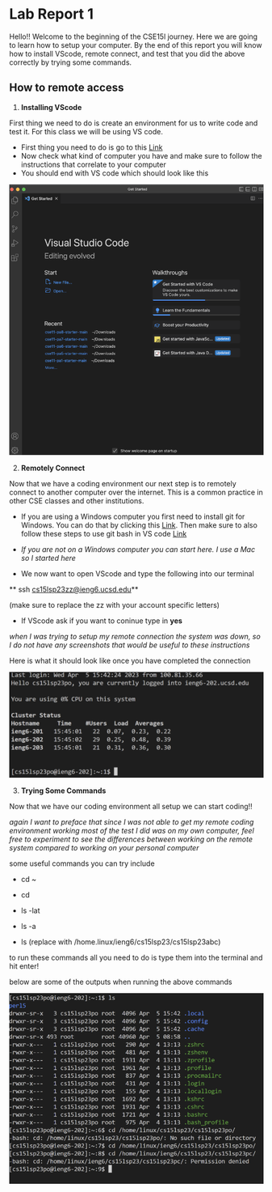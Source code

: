 # Lab Report 1

Hello!! Welcome to the beginning of the CSE15l journey. Here we are going to learn how to setup your computer. By the end of this report you will know how to install VScode, remote connect, and test that you did the above correctly by trying some commands.

## How to remote access
1. **Installing VScode**

First thing we need to do is create an environment for us to write code and test it. For this class we will be using VS code.

* First thing you need to do is go to this [Link](https://code.visualstudio.com/)
* Now check what kind of computer you have and make sure to follow the instructions that correlate to your computer
* You should end with VS code which should look like this 


![Image](VScode.jpg.png)

2. **Remotely Connect**

Now that we have a coding environment our next step is to remotely connect to another computer over the internet. This is a common practice in other CSE classes and other institutions.
* If you are using a Windows computer you first need to install git for Windows. You can do that by clicking this [Link](https://gitforwindows.org/). Then make sure to also follow these steps to use git bash in VS code [Link](https://stackoverflow.com/questions/42606837/how-do-i-use-bash-on-windows-from-the-visual-studio-code-integrated-terminal/50527994#50527994)
* *If you are not on a Windows computer you can start here. I use a Mac so I started here*

* We now want to open VScode and type the following into our terminal

** ssh cs15lsp23zz@ieng6.ucsd.edu**

(make sure to replace the zz with your account specific letters)

* If VScode ask if you want to coninue type in **yes**

*when I was trying to setup my remote connection the system was down, so I do not have any screenshots that would be useful to these instructions*

Here is what it should look like once you have completed the connection

![Image](virtualconnection.jpg.png)

3. **Trying Some Commands**

Now that we have our coding environment all setup we can start coding!!

*again I want to preface that since I was not able to get my remote coding environment working most of the test I did was on my own computer, feel free to experiment to see the differences between working on the remote system compared to working on your personal computer*

some useful commands you can try include

* cd ~

* cd

* ls -lat

* ls -a

* ls <directory> (replace with /home.linux/ieng6/cs15lsp23/cs15lsp23abc)

to run these commands all you need to do is type them into the terminal and hit enter!

below are some of the outputs when running the above commands
  
  ![Image](testLS.jpg.png)

